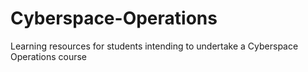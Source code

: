 # Cyberspace-Operations
Learning resources for students intending to undertake a Cyberspace Operations course
